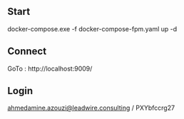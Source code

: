 ## Start

docker-compose.exe -f docker-compose-fpm.yaml  up -d



## Connect  

GoTo : http://localhost:9009/

## Login 
ahmedamine.azouzi@leadwire.consulting  /   PXYbfccrg27 
